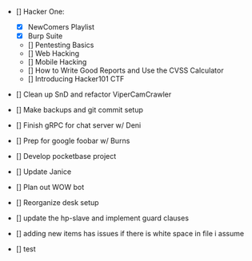- [] Hacker One:
    - [X] NewComers Playlist
    - [X] Burp Suite
    - [] Pentesting Basics
    - [] Web Hacking
    - [] Mobile Hacking
    - [] How to Write Good Reports and Use the CVSS Calculator
    - [] Introducing Hacker101 CTF
- [] Clean up SnD and refactor ViperCamCrawler
- [] Make backups and git commit setup

- [] Finish gRPC for chat server w/ Deni
- [] Prep for google foobar w/ Burns
- [] Develop pocketbase project
- [] Update Janice
- [] Plan out WOW bot
- [] Reorganize desk setup
- [] update the hp-slave and implement guard clauses
- [] adding new items has issues if there is white space in file i assume
- [] test 
